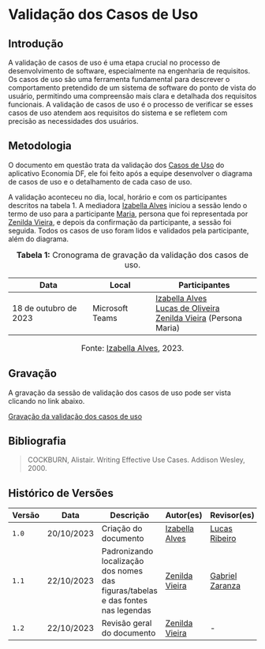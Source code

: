# Validação dos Casos de Uso

## Introdução

A validação de casos de uso é uma etapa crucial no processo de desenvolvimento de software, especialmente na engenharia de requisitos. Os casos de uso são uma ferramenta fundamental para descrever o comportamento pretendido de um sistema de software do ponto de vista do usuário, permitindo uma compreensão mais clara e detalhada dos requisitos funcionais. A validação de casos de uso é o processo de verificar se esses casos de uso atendem aos requisitos do sistema e se refletem com precisão as necessidades dos usuários.

## Metodologia

O documento em questão trata da validação dos [Casos de Uso](https://github.com/Requisitos-de-Software/2023.2-Economia-DF/blob/main/docs/modelagem/casos-de-uso.md) do aplicativo Economia DF, ele foi feito após a equipe desenvolver o diagrama de casos de uso e o detalhamento de cada caso de uso. 

A validação aconteceu no dia, local, horário e com os participantes descritos na tabela 1. A mediadora [Izabella Alves](https://github.com/izabellaalves) iniciou a sessão lendo o termo de uso para a participante [Maria](https://github.com/Requisitos-de-Software/2023.2-Economia-DF/blob/main/docs/elicitacao/personas.md#persona-prim%C3%A1ria-2-maria-administradora), persona que foi representada por [Zenilda Vieira](https://github.com/zenildavieira), e depois da confirmação da participante, a sessão foi seguida. Todos os casos de uso foram lidos e validados pela participante, além do diagrama.

<div align="center">

<font size="3"><p style="text-align: center"><b>Tabela 1:</b> Cronograma de gravação da validação dos casos de uso.</p></font>

| Data              | Local           | Participantes                          |
|-------------------|------------------|---------------------------------------|
| 18 de outubro de 2023 | Microsoft Teams | <a href="https://github.com/izabellaalves">Izabella Alves</a> <br>  <a href="https://github.com/LucasOliveiraDiasMarquesFerreira">Lucas de Oliveira</a> <br> <a href="https://github.com/zenildavieira">Zenilda Vieira</a> (Persona Maria) |

<font size="3"><p style="text-align: center">Fonte: <a href="https://github.com/izabellaalves">Izabella Alves</a>, 2023.</p></font>

</div>

## Gravação

A gravação da sessão de validação dos casos de uso pode ser vista clicando no link abaixo.

[Gravação da validação dos casos de uso](https://youtu.be/y1klcVw4TIg)

## Bibliografia

> COCKBURN, Alistair. Writing Effective Use Cases. Addison Wesley, 2000. 

## Histórico de Versões


| Versão | Data       | Descrição                                 | Autor(es)                                                                                           | Revisor(es)                                      |
| ------ | ---------- | ----------------------------------------- | --------------------------------------------------------------------------------------------------- | --------------------- |
| `1.0`  | 20/10/2023 | Criação do documento                | [Izabella Alves](https://github.com/izabellaalves) | [Lucas Ribeiro](https://github.com/lucassouzs)|
|`1.1`|22/10/2023|Padronizando localização dos nomes das figuras/tabelas e das fontes nas legendas|[Zenilda Vieira](https://github.com/zenildavieira)|[Gabriel Zaranza](https://github.com/GZaranza)|
|`1.2`|22/10/2023|Revisão geral do documento|[Zenilda Vieira](https://github.com/zenildavieira)| - |